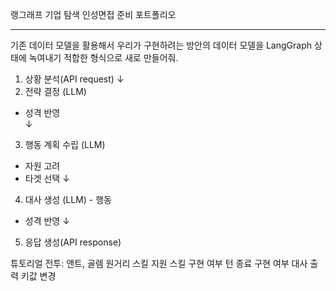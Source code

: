 랭그래프
기업 탐색
인성면접 준비
포트폴리오


---
기존 데이터 모델을 활용해서 우리가 구현하려는 방안의 데이터 모델을 LangGraph 상태에 녹여내기 적합한 형식으로 새로 만들어줘.

1. 상황 분석(API request)
	↓  
2. 전략 결정 (LLM)
- 성격 반영  
	↓  
3. 행동 계획 수립 (LLM)
- 자원 고려
- 타겟 선택
	↓  
4. 대사 생성 (LLM) - 행동
- 성격 반영
	↓  
5. 응답 생성(API response)



튜토리얼 전투: 앤트, 골렘
원거리 스킬
지원 스킬 구현 여부
턴 종료 구현 여부
대사 출력 키값 변경



